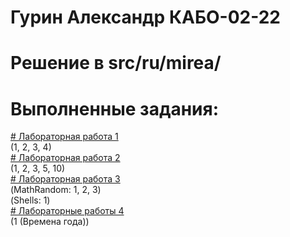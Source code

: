 
# Гурин Александр КАБО-02-22
# Решение в src/ru/mirea/
# Выполненные задания:
<a href = "https://github.com/alexandrgurin25/Lab1/tree/main/src/ru/mirea/lab1"># Лабораторная работа 1<a> <br>
(1, 2, 3, 4) <br>
<a href = "https://github.com/alexandrgurin25/Lab1/tree/main/src/ru/mirea/lab2"># Лабораторная работа 2<a> <br>
(1, 2, 3, 5, 10) <br>
<a href = "https://github.com/alexandrgurin25/Lab1/tree/main/src/ru/mirea/lab3"># Лабораторная работа 3<a> <br>
(MathRandom: 1, 2, 3) <br>
(Shells: 1) <br>
<a href = "https://github.com/alexandrgurin25/Lab1/tree/main/src/ru/mirea/lab4"># Лабораторные работы 4<a> <br>
(1 (Времена года))
